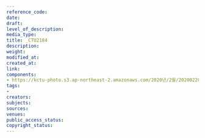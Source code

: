 ```yaml
---
reference_code: 
date: 
draft: 
level_of_description: 
media_type: 
title: _CTU2184
description: 
weight: 
modified_at: 
created_at: 
link: 
components:
- https://kctu-photo.s3.ap-northeast-2.amazonaws.com/2020년/2월/20200228_3.1운동+101주년+기념+강제징용노동자상+양대노총+합동참배/_CTU2184.jpg
tags:
- 
creators: 
subjects: 
sources: 
venues: 
public_access_status: 
copyright_status: 
---
```

